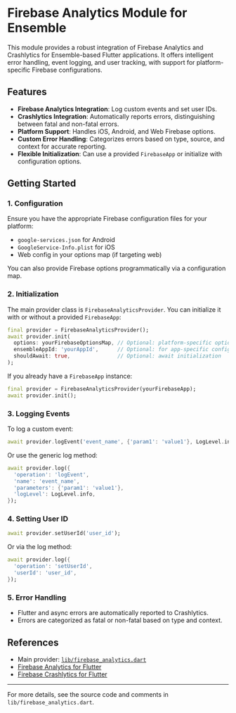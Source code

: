 # Firebase Analytics Module for Ensemble

This module provides a robust integration of Firebase Analytics and Crashlytics for Ensemble-based Flutter applications. It offers intelligent error handling, event logging, and user tracking, with support for platform-specific Firebase configurations.

## Features

- **Firebase Analytics Integration**: Log custom events and set user IDs.
- **Crashlytics Integration**: Automatically reports errors, distinguishing between fatal and non-fatal errors.
- **Platform Support**: Handles iOS, Android, and Web Firebase options.
- **Custom Error Handling**: Categorizes errors based on type, source, and context for accurate reporting.
- **Flexible Initialization**: Can use a provided `FirebaseApp` or initialize with configuration options.

## Getting Started

### 1. Configuration

Ensure you have the appropriate Firebase configuration files for your platform:
- `google-services.json` for Android
- `GoogleService-Info.plist` for iOS
- Web config in your options map (if targeting web)

You can also provide Firebase options programmatically via a configuration map.

### 2. Initialization

The main provider class is `FirebaseAnalyticsProvider`. You can initialize it with or without a provided `FirebaseApp`:

```dart
final provider = FirebaseAnalyticsProvider();
await provider.init(
  options: yourFirebaseOptionsMap, // Optional: platform-specific options
  ensembleAppId: 'yourAppId',      // Optional: for app-specific config
  shouldAwait: true,               // Optional: await initialization
);
```

If you already have a `FirebaseApp` instance:

```dart
final provider = FirebaseAnalyticsProvider(yourFirebaseApp);
await provider.init();
```

### 3. Logging Events

To log a custom event:

```dart
await provider.logEvent('event_name', {'param1': 'value1'}, LogLevel.info);
```

Or use the generic log method:

```dart
await provider.log({
  'operation': 'logEvent',
  'name': 'event_name',
  'parameters': {'param1': 'value1'},
  'logLevel': LogLevel.info,
});
```

### 4. Setting User ID

```dart
await provider.setUserId('user_id');
```

Or via the log method:

```dart
await provider.log({
  'operation': 'setUserId',
  'userId': 'user_id',
});
```

### 5. Error Handling

- Flutter and async errors are automatically reported to Crashlytics.
- Errors are categorized as fatal or non-fatal based on type and context.

## References
- Main provider: [`lib/firebase_analytics.dart`](lib/firebase_analytics.dart)
- [Firebase Analytics for Flutter](https://pub.dev/packages/firebase_analytics)
- [Firebase Crashlytics for Flutter](https://pub.dev/packages/firebase_crashlytics)

---

For more details, see the source code and comments in `lib/firebase_analytics.dart`.

